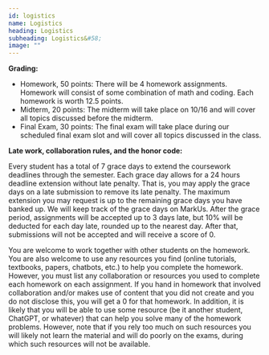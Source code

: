 ```yaml
---
id: logistics
name: Logistics
heading: Logistics
subheading: Logistics&#58;
image: ""
---
```


**Grading:** 
* Homework, 50 points: There will be 4 homework assignments. Homework will consist of some combination of math and coding. Each homework is worth 12.5 points.
* Midterm, 20 points: The midterm will take place on 10/16 and will cover all topics discussed before the midterm.
* Final Exam, 30 points: The final exam will take place during our scheduled final exam slot and will cover all topics discussed in the class.

**Late work, collaboration rules, and the honor code:** 

Every student has a total of 7 grace days to extend the coursework deadlines through the semester. Each grace day allows for a 24 hours deadline extension without late penalty. That is, you may apply the grace days on a late submission to remove its late penalty. The maximum extension you may request is up to the remaining grace days you have banked up. We will keep track of the grace days on MarkUs. After the grace period, assignments will be accepted up to 3 days late, but 10% will be deducted for each day late, rounded up to the nearest day. After that, submissions will not be accepted and will receive a score of 0.

You are welcome to work together with other students on the homework. You are also welcome to use any resources you find (online tutorials, textbooks, papers, chatbots, etc.) to help you complete the homework. However, you must list any collaboration or resources you used to complete each homework on each assignment. If you hand in homework that involved collaboration and/or makes use of content that you did not create and you do not disclose this, you will get a 0 for that homework. In addition, it is likely that you will be able to use some resource (be it another student, ChatGPT, or whatever) that can help you solve many of the homework problems. However, note that if you rely too much on such resources you will likely not learn the material and will do poorly on the exams, during which such resources will not be available.